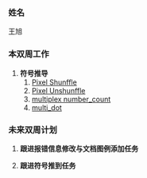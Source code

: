 ### 姓名

王旭

### 本双周工作

1. **符号推导**
   1. [Pixel Shunffle](https://github.com/PaddlePaddle/Paddle/pull/67455)
   2. [Pixel Unshunffle](https://github.com/PaddlePaddle/Paddle/pull/67455)
   3. [multiplex number_count](https://github.com/PaddlePaddle/Paddle/pull/67387)
   4. [multi_dot](https://github.com/PaddlePaddle/Paddle/pull/67328)

### 未来双周计划

1. **跟进报错信息修改与文档图例添加任务**

2. **跟进符号推到任务**

